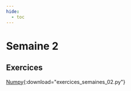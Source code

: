 ```yaml
---
hide:
  - toc
---
```

# Semaine 2

## Exercices
[Numpy](exercices_semaine_02.py){:download="exercices_semaines_02.py"}